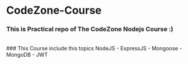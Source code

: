 # CodeZone-Course
### This is Practical repo of The CodeZone Nodejs Course :)
<br>
### This Course include this topics NodeJS - ExpressJS - Mongoose - MongoDB - JWT